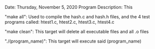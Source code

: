 
Date: Thursday, November 5, 2020
Program Description: This 

"make all": Used to compile the hash.c and hash.h files, and the 4 test programs called:
htest1.c, htest2.c, htest3.c, htest4.c

"make clean": This target will delete all executable files and all .o files

"./(program_name)": This target will execute said (program_name)
